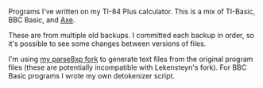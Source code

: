 Programs I've written on my TI-84 Plus calculator. This is a mix of TI-Basic, BBC Basic, and [Axe](http://www.ticalc.org/archives/files/fileinfo/456/45659.html).

These are from multiple old backups. I committed each backup in order, so it's possible to see some changes between versions of files.

I'm using [my parse8xp fork](https://github.com/vanjac/parse8xp) to generate text files from the original program files (these are potentially incompatible with Lekensteyn's fork). For BBC Basic programs I wrote my own detokenizer script.
